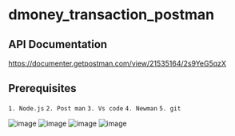 # dmoney_transaction_postman
## API Documentation
https://documenter.getpostman.com/view/21535164/2s9YeG5qzX
## Prerequisites
``` 1. Node.js ```
``` 2. Post man ```
``` 3. Vs code ```
``` 4. Newman ```
``` 5. git ```

![image](https://github.com/Anika21-NextIn/dmoney_transaction_postman/assets/55154873/6745e370-e2e4-4aee-b14d-7fcdf06df918)
![image](https://github.com/Anika21-NextIn/dmoney_transaction_postman/assets/55154873/5bc99acc-cfdf-4954-8c76-a8642f61751d)
![image](https://github.com/Anika21-NextIn/dmoney_transaction_postman/assets/55154873/43dcd039-e6a3-4846-9d3a-2986d68bb457)
![image](https://github.com/Anika21-NextIn/dmoney_transaction_postman/assets/55154873/fb447427-8edd-4e77-ad97-594a91a062b5)
